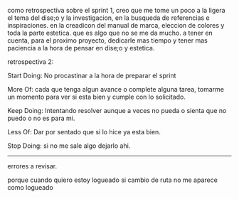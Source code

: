 como retrospectiva sobre el sprint 1, creo que me tome un poco a la ligera el tema del dise;o y la investigacion, en la busqueda de referencias e inspiraciones.
en la creadicon del manual de marca, eleccion de colores y toda la parte estetica. que es algo que no se me da mucho. 
a tener en cuenta, para el proximo proyecto, dedicarle mas tiempo y tener mas paciencia a la hora de pensar en dise;o y estetica.

retrospectiva 2:

Start Doing: No procastinar a la hora de preparar el sprint

More Of: cada que tenga algun avance o complete alguna tarea, tomarme un momento para ver si esta bien y cumple con lo solicitado.

Keep Doing: Intentando resolver aunque a veces no pueda o sienta que no puedo o no es para mi. 

Less Of: Dar por sentado que si lo hice ya esta bien.

Stop Doing: si no me sale algo dejarlo ahi.


----------------------------------------------

errores a revisar.

porque cuando quiero estoy logueado si cambio de ruta no me aparece como logueado


